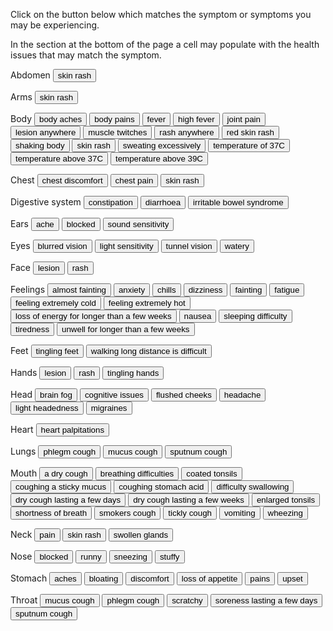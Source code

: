 
<link href="./styles.css" rel="stylesheet" />

<p>Click on the button below which matches the symptom or symptoms you may be experiencing.</p>
<p>In the section at the bottom of the page a cell may populate with the health issues that may match the symptom.</p>

<form name="symptom">

<!-- Symptom -->

<p>Abdomen<span>
  <input value="skin rash" type="button" onClick="showTime(['Scarlet_fever'])">
  </span></p>

<p>Arms<span>
  <input value="skin rash" type="button" onClick="showTime(['Scarlet_fever']);">
</span></p>

<p>Body<span>
  <input value="body aches" type="button" onClick="showTime(['Influenza', 'Monkeypox'])">
  <input value="body pains" type="button" onClick="showTime(['Influenza']);">
  <input value="fever" type="button" onClick="showTime(['Acute_bronchitis', 'Glandular_fever', 'Influenza']);">
  <input value="high fever" type="button" onClick="showTime(['Influenza', 'Pneumonia']);">
  <input value="joint pain" type="button" onClick="showTime(['Glandular_fever', 'Rheumatic_fever']);">
  <input value="lesion anywhere" type="button" onClick="showTime(['Monkeypox'])">
  <input value="muscle twitches" type="button" onClick="showTime(['Postural_orthostatic_tachycardia_syndrome']);">
  <input value="rash anywhere" type="button" onClick="showTime(['Monkeypox']);">
  <input value="red skin rash" type="button" onClick="showTime(['Scarlet_fever']);">
  <input value="shaking body" type="button" onClick="showTime(['Postural_orthostatic_tachycardia_syndrome']);">
  <input value="skin rash" type="button" onClick="showTime(['Scarlet_fever']);">
  <input value="sweating excessively" type="button" onClick="showTime(['Postural_orthostatic_tachycardia_syndrome']);">
  <input value="temperature of 37C" type="button" onClick="showTime(['Common_cold']);">
  <input value="temperature above 37C" type="button" onClick="showTime(['Influenza']);">
  <input value="temperature above 39C" type="button" onClick="showTime(['Influenza', 'Rheumatic_fever']);">
</span></p>

<p>Chest<span>
  <input value="chest discomfort" type="button" onClick="showTime(['Acute_bronchitis', 'Postural_orthostatic_tachycardia_syndrome']);">
  <input value="chest pain" type="button" onClick="showTime(['Acute_bronchitis', 'Postural_orthostatic_tachycardia_syndrome']);">
  <input value="skin rash" type="button" onClick="showTime(['Scarlet_fever']);">
</span></p>

<p>Digestive system<span>
  <input value="constipation" type="button" onClick="showTime(['Postural_orthostatic_tachycardia_syndrome']);">
  <input value="diarrhoea" type="button" onClick="showTime(['Influenza', 'Postural_orthostatic_tachycardia_syndrome']);">
  <input value="irritable bowel syndrome" type="button" onClick="showTime(['Postural_orthostatic_tachycardia_syndrome']);">
</span></p>

<p>Ears<span>
  <input value="ache" type="button" onClick="showTime(['Rheumatic_fever']);">
  <input value="blocked" type="button" onClick="showTime(['Common_cold']);">
  <input value="sound sensitivity" type="button" onClick="showTime(['Postural_orthostatic_tachycardia_syndrome']);">
</span></p>

<p>Eyes<span>
  <input value="blurred vision" type="button" onClick="showTime(['Postural_orthostatic_tachycardia_syndrome']);">
  <input value="light sensitivity" type="button" onClick="showTime(['Postural_orthostatic_tachycardia_syndrome']);">
  <input value="tunnel vision" type="button" onClick="showTime(['Postural_orthostatic_tachycardia_syndrome']);">
  <input value="watery" type="button" onClick="showTime(['Common_cold']);">
</span></p>

<p>Face<span>
  <input value="lesion" type="button" onClick="showTime(['Monkeypox']);">
  <input value="rash" type="button" onClick="showTime(['Monkeypox']);">
</span></p>

<p>Feelings<span>
  <input value="almost fainting" type="button" onClick="showTime(['Postural_orthostatic_tachycardia_syndrome']);">
  <input value="anxiety" type="button" onClick="showTime(['Postural_orthostatic_tachycardia_syndrome']);">
  <input value="chills" type="button" onClick="showTime(['Influenza', 'Monkeypox', 'Pneumonia']);">
  <input value="dizziness" type="button" onClick="showTime(['Postural_orthostatic_tachycardia_syndrome']);">
  <input value="fainting" type="button" onClick="showTime(['Postural_orthostatic_tachycardia_syndrome']);">
  <input value="fatigue" type="button" onClick="showTime(['Acute_bronchitis', 'Monkeypox', 'Postural_orthostatic_tachycardia_syndrome']);">
  <input value="feeling extremely cold" type="button" onClick="showTime(['Postural_orthostatic_tachycardia_syndrome']);">
  <input value="feeling extremely hot" type="button" onClick="showTime(['Postural_orthostatic_tachycardia_syndrome']);">
  <input value="loss of energy for longer than a few weeks" type="button" onClick="showTime(['Glandular_fever', 'Postural_orthostatic_tachycardia_syndrome']);">
  <input value="nausea" type="button" onClick="showTime(['Postural_orthostatic_tachycardia_syndrome']);">
  <input value="sleeping difficulty" type="button" onClick="showTime(['Postural_orthostatic_tachycardia_syndrome']);">
  <input value="tiredness" type="button" onClick="showTime(['Common_cold', 'Glandular_fever', 'Postural_orthostatic_tachycardia_syndrome']);">
  <input value="unwell for longer than a few weeks" type="button" onClick="showTime(['Glandular_fever', 'Postural_orthostatic_tachycardia_syndrome']);">
</span></p>

<p>Feet<span>
  <input value="tingling feet" type="button" onClick="showTime(['Postural_orthostatic_tachycardia_syndrome']);">
  <input value="walking long distance is difficult" type="button" onClick="showTime(['Postural_orthostatic_tachycardia_syndrome']);">
</span></p>

<p>Hands<span>
  <input value="lesion" type="button" onClick="showTime(['Monkeypox']);">
  <input value="rash" type="button" onClick="showTime(['Monkeypox']);">
  <input value="tingling hands" type="button" onClick="showTime(['Postural_orthostatic_tachycardia_syndrome']);">
</span></p>

<p>Head<span>
  <input value="brain fog" name="brain fog" type="button" onClick="showTime(['Postural_orthostatic_tachycardia_syndrome']);">
  <input value="cognitive issues" type="button" onClick="showTime(['Postural_orthostatic_tachycardia_syndrome']);">
  <input value="flushed cheeks" type="button" onClick="showTime(['Scarlet_fever']);">
  <input value="headache" type="button" onClick="showTime(['Common_cold', 'Glandular_fever', 'Influenza', 'Postural_orthostatic_tachycardia_syndrome']);">
  <input value="light headedness" type="button" onClick="showTime(['Postural_orthostatic_tachycardia_syndrome']);">
  <input value="migraines" type="button" onClick="showTime(['Postural_orthostatic_tachycardia_syndrome']);">
</span></p>

<p>Heart<span>
  <input value="heart palpitations" type="button" onClick="showTime(['Postural_orthostatic_tachycardia_syndrome']);">
</span></p>

<p>Lungs<span>
  <input value="phlegm cough" type="button" onClick="showTime(['Bronchitis', 'Chronic_obstructive_pulmonary_disease', 'Pneumonia', 'Tuberculosis']);">
  <input value="mucus cough" type="button" onClick="showTime(['Bronchitis', 'Chronic_obstructive_pulmonary_disease', 'Pneumonia', 'Tuberculosis']);">
  <input value="sputnum cough" type="button" onClick="showTime(['Bronchitis', 'Chronic_obstructive_pulmonary_disease', 'Pneumonia', Tuberculosis]);">
</span></p>

<p>Mouth<span>
  <input value="a dry cough" type="button" onClick="showTime(['Common_cold', 'Influenza'])">
  <input value="breathing difficulties" type="button" onClick="showTime(['Postural_orthostatic_tachycardia_syndrome']);">
  <input value="coated tonsils" type="button" onClick="showTime(['Rheumatic_fever']);">
  <input value="coughing a sticky mucus" type="button" onClick="showTime(['Acute_bronchitis', 'Asthma']);">
  <input value="coughing stomach acid" type="button" onClick="showTime(['Gastroesophageal_reflux_disease'])">
  <input value="difficulty swallowing" type="button" onClick="showTime(['Rheumatic_fever']);">
  <input value="dry cough lasting a few days" type="button" onClick="showTime(['Airway_obstruction', 'Irritant_dust', 'Irritant_fumes', 'Irritant_chemicals']);">
  <input value="dry cough lasting a few weeks" type="button" onClick="showTime(['ACE_inhibitors', 'Asthma', 'Bronchospasm', 'Viral_illnesses']);">
  <input value="enlarged tonsils" type="button" onClick="showTime(['Rheumatic_fever']);">
  <input value="shortness of breath" type="button" onClick="showTime(['Acute_bronchitis', 'Postural_orthostatic_tachycardia_syndrome']);">
  <input value="smokers cough" type="button" onClick="showTime(['Lung_damage']);">
  <input value="tickly cough" type="button" onClick="showTime(['Allergies']);">
  <input value="vomiting" type="button" onClick="showTime(['Influenza']);">
  <input value="wheezing" type="button" onClick="showTime(['Acute_bronchitis']);">
</span></p>

<p>Neck<span>
  <input value="pain" type="button" onClick="showTime(['Rheumatic_fever']);">
  <input value="skin rash" type="button" onClick="showTime(['Scarlet_fever']);">
  <input value="swollen glands" type="button" onClick="showTime(['Glandular_fever']);">
</span></p>

<p>Nose<span>
  <input value="blocked" type="button" onClick="showTime(['Common_cold', 'Influenza']);">
  <input value="runny" type="button" onClick="showTime(['Common cold', 'Influenza']);">
  <input value="sneezing" type="button" onClick="showTime(['Common_cold', 'Influenza']);">
  <input value="stuffy" type="button" onClick="showTime(['Common_cold', 'Influenza']);">
</span></p>

<p>Stomach<span>
  <input value="aches" type="button" onClick="showTime(['Influenza', 'Postural_orthostatic_tachycardia_syndrome']);">
  <input value="bloating" type="button" onClick="showTime(['Postural_orthostatic_tachycardia_syndrome']);">
  <input value="discomfort" type="button" onClick="showTime(['Influenza', 'Postural_orthostatic_tachycardia_syndrome']);">
  <input value="loss of appetite" type="button" onClick="showTime(['Glandular_fever']);">
  <input value="pains" type="button" onClick="showTime(['Influenza', 'Postural_orthostatic_tachycardia_syndrome']);">
  <input value="upset" type="button" onClick="showTime(['Influenza', 'Postural_orthostatic_tachycardia_syndrome']);">
</span></p>

<p>Throat<span>
  <input value="mucus cough" type="button" onClick="showTime(['Acute_bronchitis', 'Asthma', 'Viral_illnesses']);">
  <input value="phlegm cough" type="button" onClick="showTime(['Acute_bronchitis', 'Asthma', 'Viral_illnesses']);">
  <input value="scratchy" type="button" onClick="showTime(['Common_cold']);">
  <input value="soreness lasting a few days" type="button" onClick="showTime(['Glandular_fever', 'Influenza', 'Scarlet_fever', 'Rheumatic_fever']);">
  <input value="sputnum cough" type="button" onClick="showTime(['Acute_bronchitis', 'Allergies', 'Influenza', 'Viral_illnesses']);">
</span></p>

<!-- Health condition -->

<br />
<div id="condition"></div>

<div id="information"></div>

</form>

<script src="script.js"></script>
